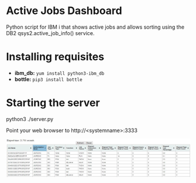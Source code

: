 # Active Jobs Dashboard
Python script for IBM i that shows active jobs and allows sorting
using the DB2 qsys2.active_job_info() service.  

# Installing requisites
  - **ibm_db:** `yum install python3-ibm_db`
  - **bottle:** `pip3 install bottle`

# Starting the server 
python3 ./server.py

Point your web browser to http://&lt;systemname&gt;:3333

![screen shot](./screenshot.jpg?raw=true)
